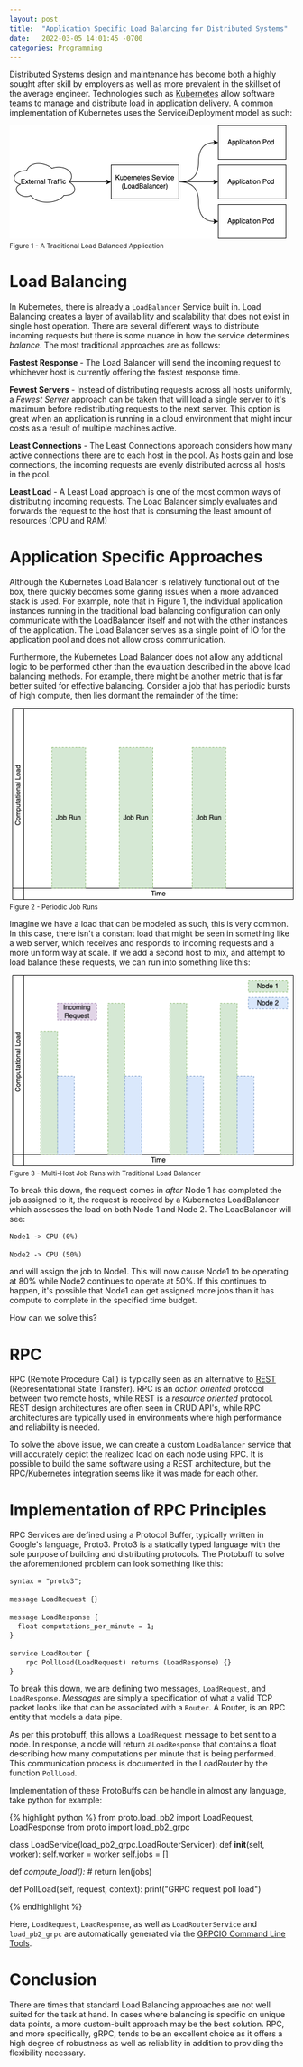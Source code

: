 ```yaml
---
layout: post
title:  "Application Specific Load Balancing for Distributed Systems"
date:   2022-03-05 14:01:45 -0700
categories: Programming
---
```



Distributed Systems design and maintenance has become both a highly sought after skill by employers as well
as more prevalent in the skillset of the average engineer. Technologies such as [Kubernetes](https://kubernetes.io) 
allow software teams to manage and distribute load in application delivery. A common implementation of Kubernetes uses
the Service/Deployment model as such:

![Figure 1](/images/rpc-for-distributed-systems-figure1.drawio.png)
<br/>
<small>Figure 1 - A Traditional Load Balanced Application</small>
# Load Balancing

In Kubernetes, there is already a `LoadBalancer` Service built in. Load Balancing creates a layer of availability and scalability
that does not exist in single host operation. There are several different ways to distribute incoming requests but there is 
some nuance in how the service determines *balance*. The most traditional approaches are as follows:


**Fastest Response** - The Load Balancer will send the incoming request to whichever host is currently offering the fastest 
response time. 

**Fewest Servers** - Instead of distributing requests across all hosts uniformly, a *Fewest Server* approach can be taken that 
will load a single server to it's maximum before redistributing requests to the next server. This option is great when an 
application is running in a cloud environment that might incur costs as a result of multiple machines active.

**Least Connections** - The Least Connections approach considers how many active connections there are to each host in the 
pool. As hosts gain and lose connections, the incoming requests are evenly distributed across all hosts in the pool. 

**Least Load** - A Least Load approach is one of the most common ways of distributing incoming requests. The Load Balancer 
simply evaluates and forwards the request to the host that is consuming the least amount of resources (CPU and RAM)

# Application Specific Approaches

Although the Kubernetes Load Balancer is relatively functional out of the box, there quickly becomes some glaring issues 
when a more advanced stack is used. For example, note that in Figure 1, the individual application instances running in 
the traditional load balancing configuration can only communicate with the LoadBalancer itself and not with the other 
instances of the application. The Load Balancer serves as a single point of IO for the application pool and does not 
allow cross communication.

Furthermore, the Kubernetes Load Balancer does not allow any additional logic to be performed other than the evaluation 
described in the above load balancing methods. For example, there might be another metric that is far better suited for effective
balancing. Consider a job that has periodic bursts of high compute, then lies dormant the remainder of the time: 

![Figure 3](/images/rpc-for-distributed-systems-figure-3.png)
<br />
<small>Figure 2 - Periodic Job Runs</small>

Imagine we have a load that can be modeled as such, this is very common. In this case, there isn't a constant load that might
be seen in something like a web server, which receives and responds to incoming requests and a more uniform way at scale. If 
we add a second host to mix, and attempt to load balance these requests, we can run into something like this: 


![Figure 4](/images/rpc-for-distributed-systems-figure-4.png)
<br />
<small>Figure 3 - Multi-Host Job Runs with Traditional Load Balancer</small>

To break this down, the request comes in *after* Node 1 has completed the job assigned to it, the request is received by a Kubernetes
LoadBalancer which assesses the load on both Node 1 and Node 2. The LoadBalancer will see:

```
Node1 -> CPU (0%) 

Node2 -> CPU (50%)
```

and will assign the job to Node1. This will now cause Node1 to be operating at 80% while Node2 continues to operate at 50%. If this
continues to happen, it's possible that Node1 can get assigned more jobs than it has compute to complete in the specified time budget.

How can we solve this? 

# RPC

RPC (Remote Procedure Call) is typically seen as an alternative to [REST](https://en.wikipedia.org/wiki/Representational_state_transfer)
(Representational State Transfer). RPC is an *action oriented* protocol between two remote hosts, while REST is a *resource oriented*
protocol. REST design architectures are often seen in CRUD API's, while RPC architectures are typically used in environments where
high performance and reliability is needed. 

To solve the above issue, we can create a custom `LoadBalancer` service that will accurately depict the realized load on each node
using RPC. It is possible to build the same software using a REST architecture, but the RPC/Kubernetes integration seems
like it was made for each other. 

# Implementation of RPC Principles

RPC Services are defined using a Protocol Buffer, typically written in Google's language, Proto3. Proto3 is a statically typed
language with the sole purpose of building and distributing protocols. The Protobuff to solve the aforementioned problem can 
look something like this: 

```
syntax = "proto3";

message LoadRequest {}

message LoadResponse {
  float computations_per_minute = 1; 
}

service LoadRouter {
    rpc PollLoad(LoadRequest) returns (LoadResponse) {}
}
```

To break this down, we are defining two messages, `LoadRequest`, and `LoadResponse`. *Messages* are simply a specification of what 
a valid TCP packet looks like that can be associated with a `Router`. A Router, is an RPC entity that models a data pipe. 

As per this protobuff, this allows a `LoadRequest` message to bet sent to a node. In response, a node will return a`LoadResponse` 
that contains a float describing how many computations per minute that is being performed. This communication process
is documented in the LoadRouter by the function `PollLoad`. 

Implementation of these ProtoBuffs can be handle in almost any language, take python for example: 

{% highlight python %}
from proto.load_pb2 import LoadRequest, LoadResponse 
from proto import load_pb2_grpc

class LoadService(load_pb2_grpc.LoadRouterServicer): 
  def __init__(self, worker):
    self.worker = worker
    self.jobs = []

  def _compute_load(): #_
    return len(jobs)
  
  def PollLoad(self, request, context): 
    print("GRPC request poll load")

{% endhighlight %}

Here, `LoadRequest`, `LoadResponse`, as well as `LoadRouterService` and `load_pb2_grpc` are automatically generated via the 
[GRPCIO Command Line Tools](https://pypi.org/project/grpcio-tools/). 

# Conclusion
There are times that standard Load Balancing approaches are not well suited for the task at hand. In cases where balancing
is specific on unique data points, a more custom-built approach may be the best solution. RPC, and more specifically, gRPC, 
tends to be an excellent choice as it offers a high degree of robustness as well as reliability in addition to providing 
the flexibility necessary.


